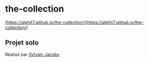 # the-collection

[https://alphit7.github.io/the-collection/](https://alphit7.github.io/the-collection/)

## Projet solo
Réalisé par [Sylvain Jacobs](https://alphit7.com)
